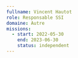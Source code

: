 ```yaml
---
fullname: Vincent Hautot
role: Responsable SSI
domaine: Autre
missions:
  - start: 2022-05-30
    end: 2023-06-30
    status: independent
---
```


